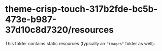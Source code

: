 # theme-crisp-touch-317b2fde-bc5b-473e-b987-37d10c8d7320/resources

This folder contains static resources (typically an `"images"` folder as well).
